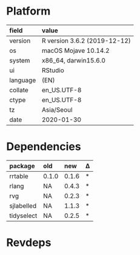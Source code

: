 # Platform

|field    |value                        |
|:--------|:----------------------------|
|version  |R version 3.6.2 (2019-12-12) |
|os       |macOS Mojave 10.14.2         |
|system   |x86_64, darwin15.6.0         |
|ui       |RStudio                      |
|language |(EN)                         |
|collate  |en_US.UTF-8                  |
|ctype    |en_US.UTF-8                  |
|tz       |Asia/Seoul                   |
|date     |2020-01-30                   |

# Dependencies

|package    |old   |new   |Δ  |
|:----------|:-----|:-----|:--|
|rrtable    |0.1.0 |0.1.6 |*  |
|rlang      |NA    |0.4.3 |*  |
|rvg        |NA    |0.2.3 |*  |
|sjlabelled |NA    |1.1.3 |*  |
|tidyselect |NA    |0.2.5 |*  |

# Revdeps

